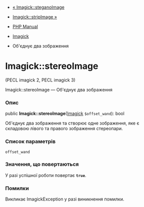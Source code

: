 - [« Imagick::steganoImage](imagick.steganoimage.md)
- [Imagick::stripImage »](imagick.stripimage.md)

- [PHP Manual](index.md)
- [Imagick](class.imagick.md)
- Об'єднує два зображення

# Imagick::stereoImage

(PECL imagick 2, PECL imagick 3)

Imagick::stereoImage — Об'єднує два зображення

### Опис

public **Imagick::stereoImage**([Imagick](class.imagick.md)
`$offset_wand`): bool

Об'єднує два зображення та створює одне зображення, яке є
складовою лівого та правого зображення стереопари.

### Список параметрів

`offset_wand`

### Значення, що повертаються

У разі успішної роботи повертає **`true`**.

### Помилки

Викликає ImagickException у разі виникнення помилки.

